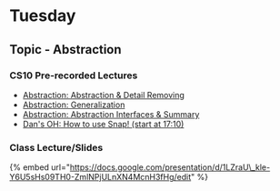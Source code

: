 # Tuesday

## Topic - Abstraction

### CS10 Pre-recorded Lectures

* [Abstraction: Abstraction & Detail Removing](https://drive.google.com/drive/folders/1Yf5LTBwdzw4I_sf0l2k8sEoNxhu7wbpC)
* [Abstraction: Generalization](https://drive.google.com/drive/folders/1Yf5LTBwdzw4I_sf0l2k8sEoNxhu7wbpC)
* [Abstraction: Abstraction Interfaces & Summary](https://drive.google.com/drive/folders/1Yf5LTBwdzw4I_sf0l2k8sEoNxhu7wbpC)
* [Dan's OH: How to use Snap! \(start at 17:10\)](https://drive.google.com/drive/folders/1Yf5LTBwdzw4I_sf0l2k8sEoNxhu7wbpC)

### Class Lecture/Slides

{% embed url="https://docs.google.com/presentation/d/1LZraU\_kle-Y6U5sHs09TH0-ZmlNPjULnXN4McnH3fHg/edit" %}



